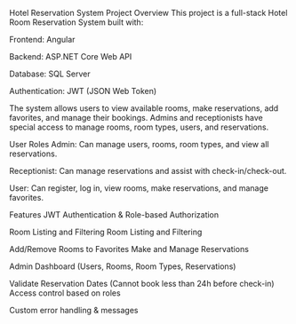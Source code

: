  Hotel Reservation System
 Project Overview
This project is a full-stack Hotel Room Reservation System built with:

Frontend: Angular

Backend: ASP.NET Core Web API

Database: SQL Server

Authentication: JWT (JSON Web Token)

The system allows users to view available rooms, make reservations, add favorites, and manage their bookings. Admins and receptionists have special access to manage rooms, room types, users, and reservations.

 User Roles
Admin: Can manage users, rooms, room types, and view all reservations.

Receptionist: Can manage reservations and assist with check-in/check-out.

User: Can register, log in, view rooms, make reservations, and manage favorites.

 Features
 JWT Authentication & Role-based Authorization

 Room Listing and Filtering
 Room Listing and Filtering

 Add/Remove Rooms to Favorites
 Make and Manage Reservations

 Admin Dashboard (Users, Rooms, Room Types, Reservations)

Validate Reservation Dates (Cannot book less than 24h before check-in)
 Access control based on roles

 Custom error handling & messages
